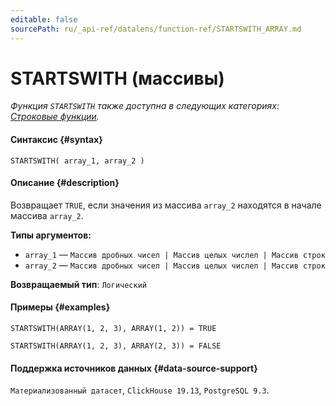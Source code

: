 ```yaml
---
editable: false
sourcePath: ru/_api-ref/datalens/function-ref/STARTSWITH_ARRAY.md
---
```


# STARTSWITH (массивы)

_Функция `STARTSWITH` также доступна в следующих категориях: [Строковые функции](STARTSWITH.md)._

#### Синтаксис {#syntax}


```
STARTSWITH( array_1, array_2 )
```

#### Описание {#description}
Возвращает `TRUE`, если значения из массива `array_2` находятся в начале массива `array_2`.

**Типы аргументов:**
- `array_1` — `Массив дробных чисел | Массив целых числел | Массив строк`
- `array_2` — `Массив дробных чисел | Массив целых числел | Массив строк`


**Возвращаемый тип**: `Логический`

#### Примеры {#examples}

```
STARTSWITH(ARRAY(1, 2, 3), ARRAY(1, 2)) = TRUE
```

```
STARTSWITH(ARRAY(1, 2, 3), ARRAY(2, 3)) = FALSE
```


#### Поддержка источников данных {#data-source-support}

`Материализованный датасет`, `ClickHouse 19.13`, `PostgreSQL 9.3`.
